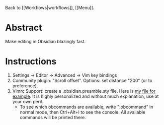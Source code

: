 Back to [[Workflows|workflows]], [[Menu]].
# Abstract
Make editing in Obsidian blazingly fast.
# Instructions
1. Settings -> Editor -> Advanced -> Vim key bindings
2. Community plugin: "Scroll offset". Options: set distance "200" (or to preference).
3. Vimrc Support: create a .obsidian.preamble.sty file. Here is [my file for example](https://raw.githubusercontent.com/mscott99/matthewscott-blog/main/files/.obsidian.vimrc). It is highly personalized and without much explanation, use at your own peril.
	- To see which obcommands are available, write ":obcommand" in normal mode, then Ctrl+Alt+I to see the console. All available commands will be printed there.
